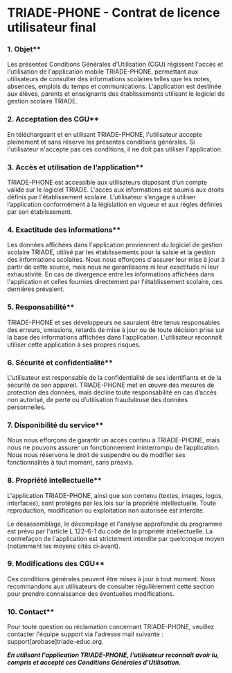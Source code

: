 # TRIADE-PHONE - Contrat de licence utilisateur final
### 1. Objet**
Les présentes Conditions Générales d'Utilisation (CGU) régissent l'accès et l'utilisation de l'application mobile TRIADE-PHONE, permettant aux utilisateurs de consulter des informations scolaires telles que les notes, absences, emplois du temps et communications. L'application est destinée aux élèves, parents et enseignants des établissements utilisant le logiciel de gestion scolaire TRIADE.

### 2. Acceptation des CGU**
En téléchargeant et en utilisant TRIADE-PHONE, l'utilisateur accepte pleinement et sans réserve les présentes conditions générales. Si l'utilisateur n'accepte pas ces conditions, il ne doit pas utiliser l'application.

### 3. Accès et utilisation de l’application**
TRIADE-PHONE est accessible aux utilisateurs disposant d’un compte valide sur le logiciel TRIADE. L'accès aux informations est soumis aux droits définis par l'établissement scolaire. L’utilisateur s’engage à utiliser l’application conformément à la législation en vigueur et aux règles définies par son établissement.

### 4. Exactitude des informations**
Les données affichées dans l'application proviennent du logiciel de gestion scolaire TRIADE, utilisé par les établissements pour la saisie et la gestion des informations scolaires. Nous nous efforçons d'assurer leur mise à jour à partir de cette source, mais nous ne garantissons ni leur exactitude ni leur exhaustivité. En cas de divergence entre les informations affichées dans l'application et celles fournies directement par l'établissement scolaire, ces dernières prévalent.

### 5. Responsabilité**
TRIADE-PHONE et ses développeurs ne sauraient être tenus responsables des erreurs, omissions, retards de mise à jour ou de toute décision prise sur la base des informations affichées dans l'application. L'utilisateur reconnaît utiliser cette application à ses propres risques.

### 6. Sécurité et confidentialité**
L'utilisateur est responsable de la confidentialité de ses identifiants et de la sécurité de son appareil. TRIADE-PHONE met en œuvre des mesures de protection des données, mais décline toute responsabilité en cas d’accès non autorisé, de perte ou d’utilisation frauduleuse des données personnelles.

### 7. Disponibilité du service**
Nous nous efforçons de garantir un accès continu à TRIADE-PHONE, mais nous ne pouvons assurer un fonctionnement ininterrompu de l’application. Nous nous réservons le droit de suspendre ou de modifier ses fonctionnalités à tout moment, sans préavis.

### 8. Propriété intellectuelle**
L'application TRIADE-PHONE, ainsi que son contenu (textes, images, logos, interfaces), sont protégés par les lois sur la propriété intellectuelle. Toute reproduction, modification ou exploitation non autorisée est interdite.

Le désassemblage, le décompilage et l'analyse approfondie du programme est prévu par l'article L 122-6-1 du code de la propriété intellectuelle. La contrefaçon de l'application est strictement interdite par quelconque moyen (notamment les moyens cités ci-avant).

### 9. Modifications des CGU**
Ces conditions générales peuvent être mises à jour à tout moment. Nous recommandons aux utilisateurs de consulter régulièrement cette section pour prendre connaissance des éventuelles modifications.

### 10. Contact**
Pour toute question ou réclamation concernant TRIADE-PHONE, veuillez contacter l'équipe support via l'adresse mail suivante : support[arobase]triade-educ.org.

***En utilisant l'application TRIADE-PHONE, l'utilisateur reconnaît avoir lu, compris et accepté ces Conditions Générales d'Utilisation.***
